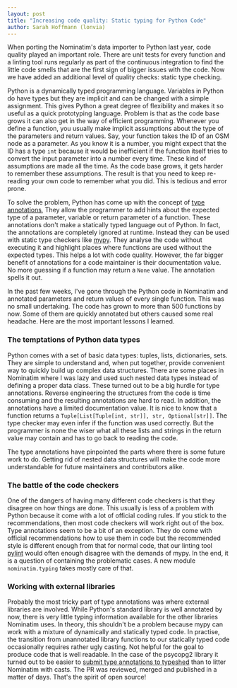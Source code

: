 ```yaml
---
layout: post
title: "Increasing code quality: Static typing for Python Code"
author: Sarah Hoffmann (lonvia)
---
```


When porting the Nominatim's data importer to Python last year, code quality
played an important role. There are unit tests for every function and a linting tool
runs regularly as part of the continuous integration to find the little code
smells that are the first sign of bigger issues with the code. Now we have
added an additional level of quality checks: static type checking.

Python is a dynamically typed programming language. Variables in Python do
have types but they are implicit and can be changed with a simple assignment.
This gives Python a great degree of flexibility and makes it so useful as a
quick prototyping language.  Problem is that as the code base grows it can also get
in the way of efficient programming. Whenever you define a function, you usually
make implicit assumptions about the type of the parameters and return values.
Say, your function takes the ID of an OSM node as a parameter. As you know it
is a number, you might expect that the ID has a type `int` because it would be
inefficient if the function itself tries to convert the input parameter into
a number every time. These kind of assumptions are made all the time. As the
code base grows, it gets harder to remember these assumptions. The result is
that you need to keep re-reading your own code to remember what you did. This
is tedious and error prone.

To solve the problem, Python has come up with the concept of
[type annotations](https://docs.python.org/3/library/typing.html), They allow
the programmer to add hints about the expected type of a parameter, variable
or return parameter of a function. These annotations don't make a statically
typed language out of Python. In fact, the annotations are completely ignored
at runtime. Instead they can be used with static type checkers like
[mypy](http://www.mypy-lang.org/). They analyse the code without executing it
and highlight places where functions are used without the expected types.
This helps a lot with code quality. However, the far bigger benefit of
annotations for a code maintainer is their documentation value. No more
guessing if a function may return a `None` value. The annotation spells it out.

In the past few weeks, I've gone through the Python code in Nominatim and
annotated parameters and return values of every single function. This was no
small undertaking. The code has grown to more than 500 functions by now. Some
of them are quickly annotated but others caused some real headache. Here
are the most important lessons I learned.

### The temptations of Python data types

Python comes with a set of basic data types: tuples, lists, dictionaries, sets.
They are simple to understand and, when put together, provide convenient way
to quickly build up complex data structures. There are some places in Nominatim
where I was lazy and used such nested data types instead of defining a proper data class.
These turned out to be a big hurdle for type annotations. Reverse engineering
the structures from the code is time consuming and the resulting annotations are
hard to read. In addition, the annotations have a limited documentation value.
It is nice to know that a function returns a
`Tuple[List[Tuple[int, str]], str, Optional[str]]`. The type checker may
even infer if the function was used correctly. But the programmer is none
the wiser what all these lists and strings in the return value may contain
and has to go back to reading the code.

The type annotations have pinpointed the parts where there is some
future work to do. Getting rid of nested data structures will make the code
more understandable for future maintainers and contributors alike.

### The battle of the code checkers

One of the dangers of having many different code checkers is that they
disagree on how things are done. This usually is less of a problem with Python
because it come with a lot of official coding rules. If you stick to the
recommendations, then most code checkers will work right out of the box.
Type annotations seem to be a bit of an exception. They do come with
official recommendations how to use them in code but the recommended style is
different enough from that for normal code, that our linting tool
[pylint](https://pylint.pycqa.org/en/latest/) would often enough disagree
with the demands of mypy. In the end, it is a question of containing the
problematic cases. A new module `nominatim.typing` takes mostly care of that.

### Working with external libraries

Probably the most tricky part of type annotations was where external libraries
are involved. While Python's standard library is well annotated by now, there
is very little typing information available for the other libraries Nominatim
uses. In theory, this shouldn't be a problem because mypy can work with a
mixture of dynamically and statically typed code. In practise, the transition
from unannotated library functions to our statically typed code occasionally
requires rather ugly casting. Not helpful for the goal to produce code that
is well readable. In the case of the psycopg2 library it turned out to be
easier to [submit type annotations to typeshed](https://github.com/python/typeshed/pull/8263)
than to litter Nominatim with casts. The PR was reviewed, merged and published
in a matter of days. That's the spirit of open source!
